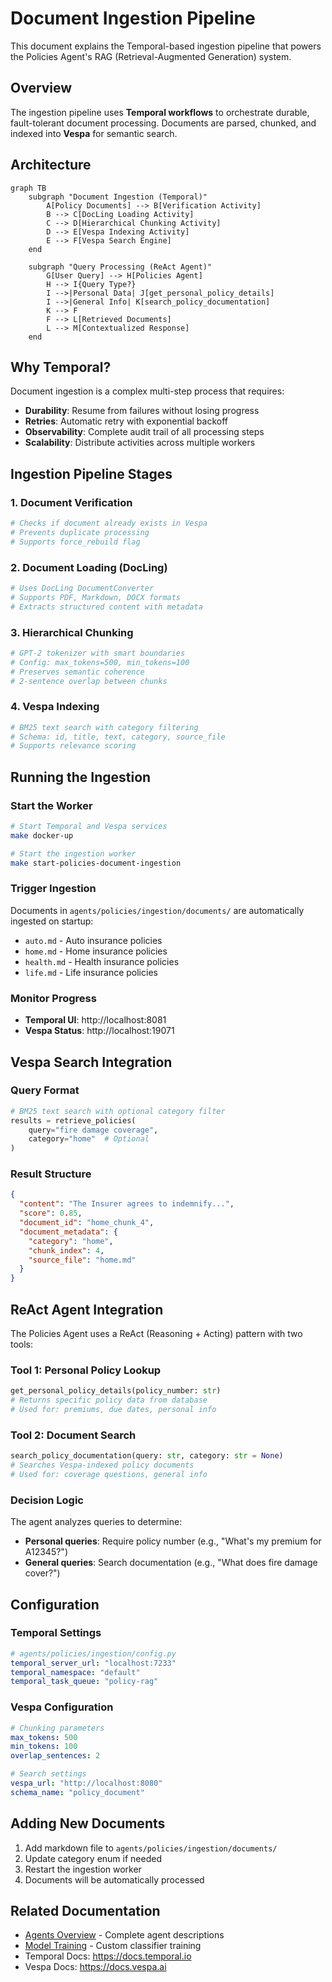 # Document Ingestion Pipeline

This document explains the Temporal-based ingestion pipeline that powers the Policies Agent's RAG (Retrieval-Augmented Generation) system.

## Overview

The ingestion pipeline uses **Temporal workflows** to orchestrate durable, fault-tolerant document processing. Documents are parsed, chunked, and indexed into **Vespa** for semantic search.

## Architecture

```mermaid
graph TB
    subgraph "Document Ingestion (Temporal)"
        A[Policy Documents] --> B[Verification Activity]
        B --> C[DocLing Loading Activity] 
        C --> D[Hierarchical Chunking Activity]
        D --> E[Vespa Indexing Activity]
        E --> F[Vespa Search Engine]
    end
    
    subgraph "Query Processing (ReAct Agent)"
        G[User Query] --> H[Policies Agent]
        H --> I{Query Type?}
        I -->|Personal Data| J[get_personal_policy_details]
        I -->|General Info| K[search_policy_documentation]
        K --> F
        F --> L[Retrieved Documents]
        L --> M[Contextualized Response]
    end
```

## Why Temporal?

Document ingestion is a complex multi-step process that requires:

- **Durability**: Resume from failures without losing progress
- **Retries**: Automatic retry with exponential backoff
- **Observability**: Complete audit trail of all processing steps
- **Scalability**: Distribute activities across multiple workers

## Ingestion Pipeline Stages

### 1. Document Verification

```python
# Checks if document already exists in Vespa
# Prevents duplicate processing
# Supports force_rebuild flag
```

### 2. Document Loading (DocLing)

```python
# Uses DocLing DocumentConverter
# Supports PDF, Markdown, DOCX formats
# Extracts structured content with metadata
```

### 3. Hierarchical Chunking

```python
# GPT-2 tokenizer with smart boundaries
# Config: max_tokens=500, min_tokens=100
# Preserves semantic coherence
# 2-sentence overlap between chunks
```

### 4. Vespa Indexing

```python
# BM25 text search with category filtering
# Schema: id, title, text, category, source_file
# Supports relevance scoring
```

## Running the Ingestion

### Start the Worker

```bash
# Start Temporal and Vespa services
make docker-up

# Start the ingestion worker
make start-policies-document-ingestion
```

### Trigger Ingestion

Documents in `agents/policies/ingestion/documents/` are automatically ingested on startup:

- `auto.md` - Auto insurance policies
- `home.md` - Home insurance policies  
- `health.md` - Health insurance policies
- `life.md` - Life insurance policies

### Monitor Progress

- **Temporal UI**: http://localhost:8081
- **Vespa Status**: http://localhost:19071

## Vespa Search Integration

### Query Format

```python
# BM25 text search with optional category filter
results = retrieve_policies(
    query="fire damage coverage",
    category="home"  # Optional
)
```

### Result Structure

```json
{
  "content": "The Insurer agrees to indemnify...",
  "score": 0.85,
  "document_id": "home_chunk_4",
  "document_metadata": {
    "category": "home",
    "chunk_index": 4,
    "source_file": "home.md"
  }
}
```

## ReAct Agent Integration

The Policies Agent uses a ReAct (Reasoning + Acting) pattern with two tools:

### Tool 1: Personal Policy Lookup

```python
get_personal_policy_details(policy_number: str)
# Returns specific policy data from database
# Used for: premiums, due dates, personal info
```

### Tool 2: Document Search

```python
search_policy_documentation(query: str, category: str = None)
# Searches Vespa-indexed policy documents
# Used for: coverage questions, general info
```

### Decision Logic

The agent analyzes queries to determine:

- **Personal queries**: Require policy number (e.g., "What's my premium for A12345?")
- **General queries**: Search documentation (e.g., "What does fire damage cover?")

## Configuration

### Temporal Settings

```yaml
# agents/policies/ingestion/config.py
temporal_server_url: "localhost:7233"
temporal_namespace: "default"
temporal_task_queue: "policy-rag"
```

### Vespa Configuration

```yaml
# Chunking parameters
max_tokens: 500
min_tokens: 100
overlap_sentences: 2

# Search settings
vespa_url: "http://localhost:8080"
schema_name: "policy_document"
```

## Adding New Documents

1. Add markdown file to `agents/policies/ingestion/documents/`
2. Update category enum if needed
3. Restart the ingestion worker
4. Documents will be automatically processed

## Related Documentation

- [Agents Overview](agents-overview.md) - Complete agent descriptions
- [Model Training](model-training.md) - Custom classifier training
- Temporal Docs: https://docs.temporal.io
- Vespa Docs: https://docs.vespa.ai